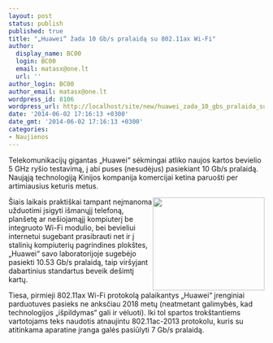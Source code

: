 ```yaml
---
layout: post
status: publish
published: true
title: "„Huawei“ žada 10 Gb/s pralaidą su 802.11ax Wi-Fi"
author:
  display_name: BC00
  login: BC00
  email: matasx@one.lt
  url: ''
author_login: BC00
author_email: matasx@one.lt
wordpress_id: 8106
wordpress_url: http://localhost/site/new/huawei_zada_10_gbs_pralaida_su_80211ax_wifi/
date: '2014-06-02 17:16:13 +0300'
date_gmt: '2014-06-02 17:16:13 +0300'
categories:
- Naujienos
---
```

<p>
	Telekomunikacijų gigantas &bdquo;Huawei&ldquo; sėkmingai atliko naujos kartos bevielio 5 GHz ry&scaron;io testavimą, į abi puses (nesudėjus) pasiekiant 10 Gb/s pralaidą. Naująją technologiją Kinijos kompanija komercijai ketina paruo&scaron;ti per artimiausius keturis metus.</p>
<p>
	<img alt="" src="http://technews.lt/userfiles/Huawei802_11ax.jpg" style="width: 220px; height: 183px; float: right;" />&Scaron;iais laikais prakti&scaron;kai tampant neįmanoma užduotimi įsigyti i&scaron;manųjį telefoną, plan&scaron;etę ar ne&scaron;iojamąjį kompiuterį be integruoto Wi-Fi modulio, bei bevieliui internetui sugebant prasibrauti net ir į stalinių kompiuterių pagrindines plok&scaron;tes, &bdquo;Huawei&ldquo; savo laboratorijoje sugebėjo pasiekti 10.53 Gb/s pralaidą, taip vir&scaron;yjant dabartinius standartus beveik de&scaron;imtį kartų.</p>
<p>
	Tiesa, pirmieji 802.11ax Wi-Fi protokolą palaikantys &bdquo;Huawei&ldquo; įrenginiai parduotuves pasieks ne anksčiau 2018 metų (neatmetant galimybės, kad technologijos &bdquo;i&scaron;pildymas&ldquo; gali ir vėluoti). Iki tol spartos trok&scaron;tantiems vartotojams teks naudotis atnaujintu 802.11ac-2013 protokolu, kuris su atitinkama aparatine įranga galės pasiūlyti 7 Gb/s pralaidą.</p>
